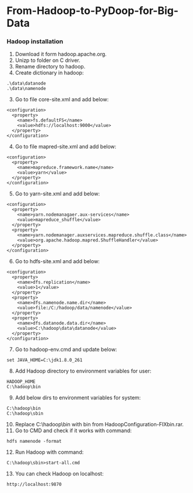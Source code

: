 # From-Hadoop-to-PyDoop-for-Big-Data
### Hadoop installation
1. Download it form hadoop.apache.org.
2. Unizp to folder on C driver.
3. Rename directory to hadoop.
4. Create dictionary in hadoop:
```
.\data\datanode
.\data\namenode
```
3. Go to file core-site.xml and add below:
```
<configuration>
  <property>
    <name>fs.defaultFS</name>
    <value>hdfs://localhost:9000</value>
  </property>
</configuration>
```
4. Go to file mapred-site.xml and add below:
```
<configuration>
  <property>
    <name>mapreduce.framework.name</name>
    <value>yarn</value>
  </property>
</configuration>
```
5. Go to yarn-site.xml and add below:
```
<configuration>
  <property>
    <name>yarn.nodemanagaer.aux-services</name>
    <value>mapreduce_shuffle</value>
  </property>
  <property>
    <name>yarn.nodemanager.auxservices.mapreduce.shuffle.class</name>
    <value>org.apache.hadoop.mapred.ShuffleHandler</value>
  </property>
</configuration>
```
6. Go to hdfs-site.xml and add below:
```
<configuration>
  <property>
    <name>dfs.replication</name>
    <value>1</value>
  </property>
  <property>
    <name>dfs.namenode.name.dir</name>
    <value>file:/C:/hadoop/data/namenode</value>
  </property>
  <property>
    <name>dfs.datanode.data.dir</name>
    <value>C:\hadoop\data\datanode</value>
  </property>
</configuration>
```
7. Go to hadoop-env.cmd and update below:
```
set JAVA_HOME=C:\jdk1.8.0_261
```
8. Add Hadoop directory to environment variables for user:
```
HADOOP_HOME
C:\hadoop\bin
```
9. Add below dirs to environment variables for system:
```
C:\hadoop\bin
C:\hadoop\sbin
```
10. Replace C:\hadoop\bin with bin from HadoopConfiguration-FIXbin.rar.
11. Go to CMD and check if it works with command:
```
hdfs namenode -format
```
12. Run Hadoop with command:
```
C:\hadoop\sbin>start-all.cmd
```
13. You can check Hadoop on localhost:
```
http://localhost:9870
```

